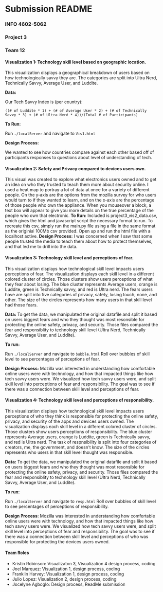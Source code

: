 # Submission README  
### INFO 4602-5062  
### Project 3 
### Team 12
 

#### Visualization 1: Technology skill level based on geographic location.
This visualization displays a geographical breakdown of users based on how technologically savvy they are. The categories are split into Ultra Nerd, Technically Savvy, Average User, and Luddite. 

**Data:**

Our Tech Savvy Index is (per country):

    ((# of Luddite * 1) + (# of Average User * 2) + (# of Technically Savvy * 3) + (# of Ultra Nerd * 4))/(Total # of Participants)

**To Run:**

Run `./localServer` and navigate to `Vis1.html`

**Design Process:**

We wanted to see how countries compare against each other based off of participants responses to questions about level of understanding of tech.


#### Visualization 2: Safety and Privacy compared to devices users own.
This visual was created to explore what electronics users owned and to get an idea on who they trusted to teach them more about security online. I used a heat map to portray a lot of data at once for a variety of different people. On the y-axis are the options from the mozilla survey for who users would turn to if they wanted to learn, and on the x-axis are the percentage of those people who own the appliance. When you mouseover a block, a text box will appear to give you more details on the true percentage of the people who own that electronic.
**To Run:**
Included is project3_vis2_data.csv, which gives the html and javascript script the necessary format to run. To recreate this csv, simply run the main.py file using a file in the same format as the originial 100Mb csv provided. Open up and run the html file with a localhost active.
**Design Process:**
I was concerned when I saw that some people trusted the media to teach them about how to protect themselves, and that led me to drill into the data. 

#### Visualization 3: Technology skill level and perceptions of fear.
This visualization displays how technological skill level impacts users perceptions of fear. The visualization displays each skill level in a different colored cluster of circles. Those clusters show users perceptions of what they fear about losing. The blue cluster represents Average users, orange is Luddite, green is Technically savvy, and red is Ultra nerd. The fears users have are split into five categories of privacy, safety, losing touch, none, and other. The size of the circles represents how many users in that skill level had those fears.

**Data:**
To get the data, we manipulated the original datafile and split it based on users biggest fears and who they thought was most resonsible for protecting the online safety, privacy, and security. Those files compared the fear and responsiblity to technology skill level (Ultra Nerd, Technically Savvy, Average User, and Luddite). 
  
**To run:**

Run `./localServer` and navigate to `bubble.html`
Roll over bubbles of skill level to see percentages of perceptions of fear.  

**Design Process:** 
Mozilla was interested in understanding how comfortable online users were with technology, and how that impacted things like how tech savvy users were. We visualized how tech savvy users were, and split skill level into perceptions of fear and responsibility. The goal was to see if there was a connection between skill level and perceptions of fear. 

#### Visualization 4: Technology skill level and perceptions of responsibility.
This visualization displays how technological skill level impacts users perceptions of who they think is responsible for protecting the online safety, privacy, and security of the apps and devices users owned. The visualization displays each skill level in a different colored cluster of circles. Those clusters show users perceptions of responsibility. The blue cluster represents Average users, orange is Luddite, green is Technically savvy, and red is Ultra nerd. The task of respnsibility is split into four categories of creators, me, the government, and doesn't know. The size of the circles represents who users in that skill level thought was responsible.

**Data:**
To get the data, we manipulated the original datafile and split it based on users biggest fears and who they thought was most resonsible for protecting the online safety, privacy, and security. Those files compared the fear and responsiblity to technology skill level (Ultra Nerd, Technically Savvy, Average User, and Luddite). 
  
**To run:**

Run `./localServer` and navigate to `resp.html`
Roll over bubbles of skill level to see percentages of perceptions of responsibility.  

**Design Process:** 
Mozilla was interested in understanding how comfortable online users were with technology, and how that impacted things like how tech savvy users were. We visualized how tech savvy users were, and split skill level into perceptions of fear and responsibility. The goal was to see if there was a connection between skill level and perceptions of who was responsible for protecting the devices users owned.

#### Team Roles
* Kristin Robinson: Visualizaton 3, Visualization 4 design process, coding
* Joel Marquez: Visualization 1, design process, coding
* Franklin Harvey: Visualization 1, design process, coding
* Julio Lopez: Visualization 2, design process, coding
* Jocelyne Agboglo: Design process, ReadMe submission
